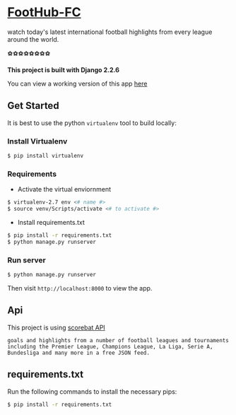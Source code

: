 # [FootHub-FC](https://foothubfc.herokuapp.com)


watch today's latest international football highlights from every league around the world. 

⚽⚽⚽⚽⚽⚽⚽⚽


**This project is built with Django 2.2.6**

You can view a working version of this app
[here](https://foothubfc.herokuapp.com/)



## Get Started

It is best to use the python `virtualenv` tool to build locally:

### Install Virtualenv

```sh
$ pip install virtualenv
```

### Requirements

- Activate the virtual enviornment

```sh
$ virtualenv-2.7 env <# name #>
$ source venv/Scripts/activate <# to activate #>
```

- Install requirements.txt

```sh
$ pip install -r requirements.txt
$ python manage.py runserver
```

### Run server

```sh
$ python manage.py runserver
```

Then visit `http://localhost:8000` to view the app. 


## Api

This project is using [scorebat API](https://www.scorebat.com/video-api/v1/)


``
goals and highlights from a number of football leagues and tournaments including the Premier League, Champions League, La Liga, Serie A, Bundesliga and many more in a free JSON feed.
``


## requirements.txt

Run the following
commands to install the necessary pips:

```sh
$ pip install -r requirements.txt
```







